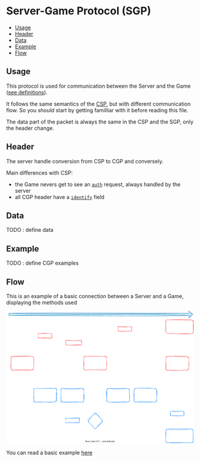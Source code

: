 # Server-Game Protocol (SGP)
- [Usage](#usage)
- [Header](#header)
- [Data](#data)
- [Example](#example)
- [Flow](#flow)

## Usage
This protocol is used for communication between the Server and the Game ([see definitions](../Server.md#definitions)).

It follows the same semantics of the [CSP](./CSP.md), but with different communication flow. So you *should* start by getting familliar with it before reading this file.

The data part of the packet is always the same in the CSP and the SGP, only the header change.

## Header
The server handle conversion from CSP to CGP and conversely.

Main differences with CSP:
  - the Game nevers get to see an [`auth`](./headers/method.md#auth) request, always handled by the server
  - all CGP header have a [`identify`](./headers/identity.md) field

## Data
 TODO : define data

## Example
 TODO : define CGP examples

## Flow
This is an example of a basic connection between a Server and a Game, displaying the methods used

![csp methods flow](../assets/sgp.drawio.svg)


You can read a basic example [here](./example/)